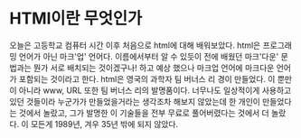 # HTMl이란 무엇인가
오늘은 고등학교 컴퓨터 시간 이후 처음으로 html에 대해 배워보았다.
html은 프로그래밍 언어가 아닌 마크'업' 언어다. 이름에서부터 알 수 있듯이 전에 배웠던 마크'다운' 문법과는 뭔가 서로 배치되는 것이겠구나! 하고 예상 했으나 마크업 언어에 마크다운 언어가 포함되는 것이라고 한다.
html은 영국의 과학자 팀 버너스 리 경이 만들었다. 이 뿐만이 아니라 www, URL 또한 팀 버너스 리의 발명품이다.
너무나도 일상적이게 사용하고 있던 것들이라 누군가가 만들었을거라는 생각조차 해보지 않았는데 한 개인이 만들었다는 것에서 놀랐고, 그가 발명한 이 기술들을 전부 무료로 풀어버렸다는 것에서 더 놀랐다.
이 모든게 1989년, 겨우 35년 밖에 되지 않았다. 